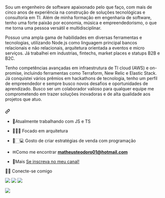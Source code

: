Sou um engenheiro de software apaixonado pelo que faço, com mais de cinco anos de experiência na construção de soluções tecnológicas e consultoria em TI. Além de minha formação em engenharia de software, tenho uma forte paixão por economia, música e empreendedorismo, o que me torna uma pessoa versátil e multidisciplinar.

Possuo uma ampla gama de habilidades em diversas ferramentas e tecnologias, utilizando Node.js como linguagem principal bancos relacionais e não relacionais, arquitetura orientada a eventos e micro serviços. Já trabalhei em industrias, fintechs, market places e statups B2B e B2C.

Tenho competências avançadas em infraestrutura de TI cloud (AWS) e on-promise, incluindo ferramentas como Terraform, New Relic e Elastic Stack. Já conquistei vários prêmios em hackathons de tecnologia, tenho um perfil de empreendedor e sempre busco novos desafios e oportunidades de aprendizado. Busco ser um colaborador valioso para qualquer equipe me comprometendo em trazer soluções inovadoras e de alta qualidade aos projetos que atuo.

<h3 align="left" dir="auto"><a id="user-content---------a-programmer-focused-on-web-development" class="anchor" aria-hidden="true" href="#--------a-programmer-focused-on-web-development"><svg class="octicon octicon-link" viewBox="0 0 16 16" version="1.1" width="16" height="16" aria-hidden="true"><path fill-rule="evenodd" d="M7.775 3.275a.75.75 0 001.06 1.06l1.25-1.25a2 2 0 112.83 2.83l-2.5 2.5a2 2 0 01-2.83 0 .75.75 0 00-1.06 1.06 3.5 3.5 0 004.95 0l2.5-2.5a3.5 3.5 0 00-4.95-4.95l-1.25 1.25zm-4.69 9.64a2 2 0 010-2.83l2.5-2.5a2 2 0 012.83 0 .75.75 0 001.06-1.06 3.5 3.5 0 00-4.95 0l-2.5 2.5a3.5 3.5 0 004.95 4.95l1.25-1.25a.75.75 0 00-1.06-1.06l-1.25 1.25a2 2 0 01-2.83 0z"></path></svg></a><font style="vertical-align: inherit;"><font style="vertical-align: inherit;"
    &nbsp;&nbsp;&nbsp;&nbsp;&nbsp;&nbsp;
   Focado em desenvolvimento web!
</font></font></h3>


<ul dir="auto">
<li>
<p dir="auto"><g-emoji class="g-emoji" alias="seedling" fallback-src="https://github.githubassets.com/images/icons/emoji/unicode/1f331.png"><font style="vertical-align: inherit;"><font style="vertical-align: inherit;">🌱</font></font></g-emoji><font style="vertical-align: inherit;"><font style="vertical-align: inherit;">Atualmente trabalhando com JS e TS</a></p>
</li>
<li>
<p dir="auto"><font style="vertical-align: inherit;"><font style="vertical-align: inherit;">👨🏻‍💻 Focado em arquitetura</font></font></p>
</li>
    <li>
<p dir="auto"><font style="vertical-align: inherit;"><font style="vertical-align: inherit;">📣🏻‍💻 Gosto de criar estratégias de venda com programação</font></font></p>
</li>

<li>
<p dir="auto"><g-emoji class="g-emoji" alias="envelope" fallback-src="https://github.githubassets.com/images/icons/emoji/unicode/2709.png"><font style="vertical-align: inherit;"><font style="vertical-align: inherit;">✉</font></font></g-emoji><font style="vertical-align: inherit;"><font style="vertical-align: inherit;">Como me encontrar </font></font><strong><a href="mailto:matheusteodoro01@hotmail.com"><font style="vertical-align: inherit;"><font style="vertical-align: inherit;">matheusteodoro01@hotmail.com</font></font></a></strong></p>
</li>
<li>
<p dir="auto"><g-emoji class="g-emoji" alias="page_facing_up" fallback-src="https://github.githubassets.com/images/icons/emoji/unicode/1f4c4.png"><font style="vertical-align: inherit;"><font style="vertical-align: inherit;">📄</font></font></g-emoji><font style="vertical-align: inherit;"><font style="vertical-align: inherit;">Mais </font></font><a href="https://www.youtube.com/channel/UCqxAvYgceFxTp2tiZyWMzmA?app=desktop" rel="nofollow"><font style="vertical-align: inherit;"><font style="vertical-align: inherit;">Se inscreva no meu canal!</font></font></a></p>
</li>
</ul>



🤝🏻 Conecte-se comigo

<div>
<a href="https://instagram.com/matheusteodoro__" target="_blank"><img src="https://img.shields.io/badge/-Instagram-%23E4405F?style=for-the-badge&logo=instagram&logoColor=white" target="_blank"></a>
<a href = "mailto:matheusteodoro01@hotmail.com"><img src="https://img.shields.io/badge/Gmail-D14836?style=for-the-badge&logo=gmail&logoColor=white" target="_blank"></a>
<a href="https://www.linkedin.com/in/matheus-teodoro-7bb92818a/" target="_blank"><img src="https://img.shields.io/badge/-LinkedIn-%230077B5?style=for-the-badge&logo=linkedin&logoColor=white" target="_blank"></a>   
</div>

<p > <a href="https://github.com/matheusteodoro01/"><img src="https://github-readme-stats.vercel.app/api/top-langs/?username=matheusteodoro01&hide=html&hide_title=true&hide_border=true&layout=compact&langs_count=7&exclude_repo=comp426,Redventures-Movie-Quotes&text_color=000&icon_color=fff&bg_color=0,52fa5a,4dfcff,c64dff&theme=graywhite" /></a>

